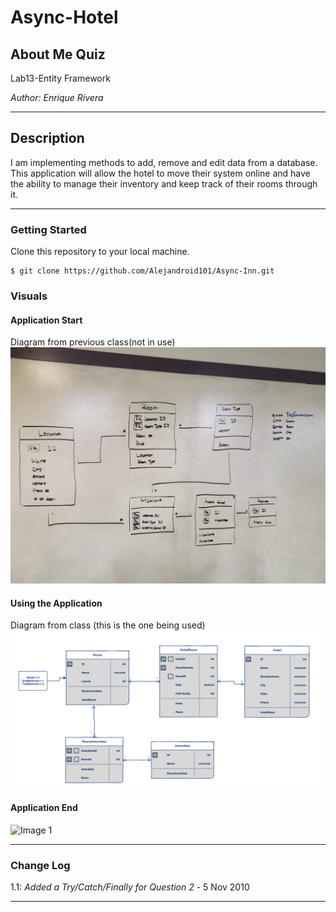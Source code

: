 # Async-Hotel


## About Me Quiz

Lab13-Entity Framework

*Author: Enrique Rivera*

----

## Description
I am implementing methods to add, remove and edit data from a database.
This application will allow the hotel to move their system online and have the ability to
manage their inventory and keep track of their rooms through it.

---

### Getting Started
Clone this repository to your local machine.

```
$ git clone https://github.com/Alejandroid101/Async-Inn.git
```


### Visuals

#### Application Start
Diagram from previous class(not in use)
![Image 1](https://github.com/Alejandroid101/Async-Inn/blob/Async/assets/myDiagram.jpg?raw=true)
#### Using the Application
Diagram from class (this is the one being used)
![Image 1](https://github.com/Alejandroid101/Async-Inn/blob/Async/assets/realDiagram.png?raw=true)
#### Application End
![Image 1]()

---

### Change Log
1.1: *Added a Try/Catch/Finally for Question 2* - 5 Nov 2010  

------------------------------